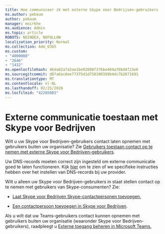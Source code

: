 ```yaml
---
title: Hoe communiceer ik met externe Skype voor Bedrijven-gebruikers
ms.author: pebaum
author: pebaum
manager: mnirkhe
ms.audience: Admin
ms.topic: article
ROBOTS: NOINDEX, NOFOLLOW
localization_priority: Normal
ms.collection: Adm_O365
ms.custom:
- "4000008"
- "2646"
- "1432"
ms.openlocfilehash: 46da02a7a2ae1be92698f376be404a76bd4f23e6
ms.sourcegitcommit: d87a6ac6ee77375d1d750100359b4dc7b2871691
ms.translationtype: MT
ms.contentlocale: nl-NL
ms.lasthandoff: 02/25/2020
ms.locfileid: "42265083"
---
```

# <a name="allow-external-communications-with-skype-for-business"></a>Externe communicatie toestaan met Skype voor Bedrijven 

Wilt u uw Skype voor Bedrijven-gebruikers contact laten opnemen met gebruikers buiten uw organisatie? Zie [Gebruikers toestaan contact op te nemen met externe Skype voor Bedrijven-gebruikers](https://docs.microsoft.com/skypeforbusiness/set-up-skype-for-business-online/allow-users-to-contact-external-skype-for-business-users).

Uw DNS-records moeten correct zijn ingesteld om externe communicatie goed te laten functioneren. Kijk [hier](https://docs.microsoft.com/office365/admin/get-help-with-domains/set-up-your-domain-host-specific-instructions?view=o365-worldwide) om te zien of we specifieke instructies hebben over het instellen van DNS-records bij uw provider. 

Wilt u alleen uw Skype voor Bedrijven-gebruikers in staat stellen contact op te nemen met gebruikers van Skype-consumenten? Zie:

- [Laat Skype voor Bedrijven Skype-contactpersonen toevoegen.](https://docs.microsoft.com/skypeforbusiness/set-up-skype-for-business-online/let-skype-for-business-users-add-skype-contacts) 

- [Een contactpersoon toevoegen in Skype voor Bedrijven](https://support.office.com/article/add-a-contact-in-skype-for-business-89338023-2adf-4f5c-90b6-f8b6f72fadd1).


Als u wilt dat uw Teams-gebruikers contact kunnen opnemen met gebruikers buiten uw organisatie (waaronder Skype voor Bedrijven-gebruikers), raadpleegt u [Externe toegang beheren in Microsoft Teams.](https://docs.microsoft.com/microsoftteams/let-your-teams-users-communicate-with-other-people) 